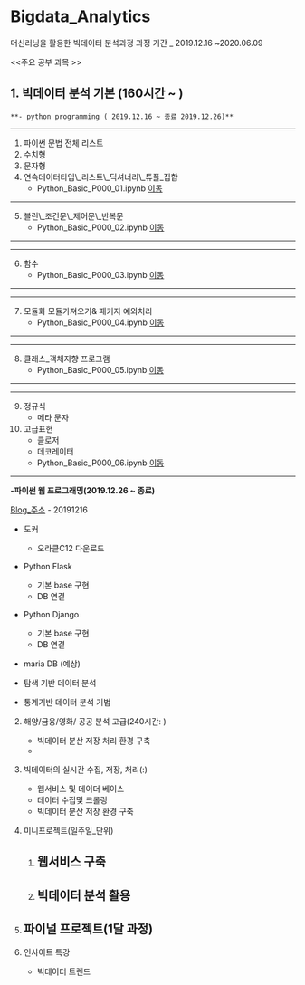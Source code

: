 # Bigdata_Analytics
머신러닝을 활용한 빅데이터 분석과정
과정 기간 _ 2019.12.16 ~2020.06.09

<<주요 공부 과목 >>

## 1. 빅데이터 분석 기본 (160시간 ~ )     
    **- python programming ( 2019.12.16 ~ 종료 2019.12.26)**     

---
01. 파이썬 문법 전체 리스트 
02. 수치형 
03. 문자형 
04. 연속데이터타입\\_리스트\\_딕셔너리\\_튜플\_집합
    - Python_Basic_P000_01.ipynb [이동](https://github.com/Jerrykim91/Bigdata_Analytics/blob/master/Python_Projects/Python_Basic_p00/Python_Basic_P000_01.ipynb)
---
05. 블린\\_조건문\\_제어문\\_반복문 
    - Python_Basic_P000_02.ipynb [이동](https://github.com/Jerrykim91/Bigdata_Analytics/blob/master/Python_Projects/Python_Basic_p00/Python_Basic_P000_02.ipynb)
---
---
06. 함수
    - Python_Basic_P000_03.ipynb [이동](https://github.com/Jerrykim91/Bigdata_Analytics/blob/master/Python_Projects/Python_Basic_p00/Python_Basic_P000_03.ipynb)
---
---
07. 모듈화 모듈가져오기& 패키지 예외처리
    - Python_Basic_P000_04.ipynb [이동](https://github.com/Jerrykim91/Bigdata_Analytics/blob/master/Python_Projects/Python_Basic_p00/Python_Basic_P000_04.ipynb)
---
---
08. 클래스\_객체지향 프로그램   
    - Python_Basic_P000_05.ipynb [이동](https://github.com/Jerrykim91/Bigdata_Analytics/blob/master/Python_Projects/Python_Basic_p00/Python_Basic_P000_05.ipynb)
---
---
09. 정규식
    - 메타 문자    
10. 고급표현
    - 클로저 
    - 데코레이터
    - Python_Basic_P000_06.ipynb [이동](https://github.com/Jerrykim91/Bigdata_Analytics/blob/master/Python_Projects/Python_Basic_p00/Python_Basic_P000_06.ipynb)
---

**-파이썬 웹 프로그래밍(2019.12.26 ~ 종료)**

[Blog_주소](http://ihongss.com/home)
    - 20191216

- 도커 
    - 오라클C12 다운로드 

- Python Flask 
    - 기본 base 구현
    - DB 연결
    
- Python Django
    - 기본 base 구현
    - DB 연결
- maria DB (예상)
- 탐색 기반 데이터 분석 
- 통계기반 데이터 분석 기법 

2. 해양/금융/영화/ 공공 분석 고급(240시간: )
    - 빅데이터 분산 저장 처리 환경 구축 
    - 

3. 빅데이터의 실시간 수집, 저장, 처리(:)
    - 웹서비스 및 데이더 베이스 
    - 데이터 수집및 크롤링 
    - 빅데이터 분산 저장 환경 구축 

4. 미니프로젝트(일주일_단위)
    1) 웹서비스 구축
        - 
    2) 빅데이터 분석 활용
        -

5. 파이널 프로젝트(1달 과정)
    - 

6. 인사이트 특강 
    - 빅데이터 트렌드 